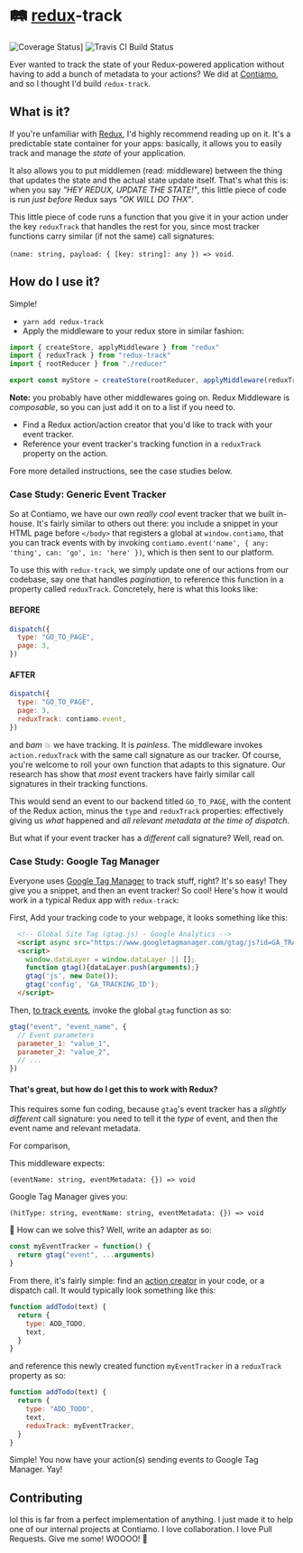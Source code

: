 # 🛤 [redux](https://github.com/reactjs/redux)-track

![Coverage Status](https://coveralls.io/repos/github/Contiamo/redux-track/badge.svg?branch=master)]
![Travis CI Build Status](https://travis-ci.org/Contiamo/redux-track.svg?branch=master)

Ever wanted to track the state of your Redux-powered application without having to add a bunch of metadata to your actions? We did at [Contiamo](https://contiamo.com/), and so I thought I'd build `redux-track`.

## What is it?

If you're unfamiliar with [Redux](https://github.com/reactjs/redux), I'd highly recommend reading up on it. It's a predictable state container for your apps: basically, it allows you to easily track and manage the _state_ of your application.

It also allows you to put middlemen (read: middleware) between the thing that updates the state and the actual state update itself. That's what this is: when you say _"HEY REDUX, UPDATE THE STATE!"_, this little piece of code is run _just before_ Redux says _"OK WILL DO THX"_.

This little piece of code runs a function that you give it in your action under the key `reduxTrack` that handles the rest for you, since most tracker functions carry similar (if not the same) call signatures:

`(name: string, payload: { [key: string]: any }) => void`.

## How do I use it?

Simple!

* `yarn add redux-track`
* Apply the middleware to your redux store in similar fashion:

```js
import { createStore, applyMiddleware } from "redux"
import { reduxTrack } from "redux-track"
import { rootReducer } from "./reducer"

export const myStore = createStore(rootReducer, applyMiddleware(reduxTrack))
```

**Note:** you probably have other middlewares going on. Redux Middleware is _composable_, so you can just add it on to a list if you need to.

* Find a Redux action/action creator that you'd like to track with your event tracker.
* Reference your event tracker's tracking function in a `reduxTrack` property on the action.

Fore more detailed instructions, see the case studies below.

### Case Study: Generic Event Tracker

So at Contiamo, we have our own _really cool_ event tracker that we built in-house. It's fairly similar to others out there: you include a snippet in your HTML page before `</body>` that registers a global at `window.contiamo`, that you can track events with by invoking `contiamo.event('name', { any: 'thing', can: 'go', in: 'here' })`, which is then sent to our platform.

To use this with `redux-track`, we simply update one of our actions from our codebase, say one that handles _pagination_, to reference this function in a property called `reduxTrack`. Concretely, here is what this looks like:

#### BEFORE

```js
dispatch({
  type: "GO_TO_PAGE",
  page: 3,
})
```

#### AFTER

```js
dispatch({
  type: "GO_TO_PAGE",
  page: 3,
  reduxTrack: contiamo.event,
})
```

and _bam_ 💥 we have tracking. It is _painless_. The middleware invokes `action.reduxTrack` with the same call signature as our tracker. Of course, you're welcome to roll your own function that adapts to this signature. Our research has show that _most_ event trackers have fairly similar call signatures in their tracking functions.

This would send an event to our backend titled `GO_TO_PAGE`, with the content of the Redux action, minus the `type` and `reduxTrack` properties: effectively giving us _what_ happened and _all relevant metadata at the time of dispatch_.

But what if your event tracker has a _different_ call signature? Well, read on.

### Case Study: Google Tag Manager

Everyone uses [Google Tag Manager](https://www.google.com/analytics/tag-manager) to track stuff, right? It's so easy! They give you a snippet, and then an event tracker! So cool! Here's how it would work in a typical Redux app with `redux-track`:

First, Add your tracking code to your webpage, it looks something like this:

```html
  <!-- Global Site Tag (gtag.js) - Google Analytics -->
  <script async src="https://www.googletagmanager.com/gtag/js?id=GA_TRACKING_ID"></script>
  <script>
    window.dataLayer = window.dataLayer || [];
    function gtag(){dataLayer.push(arguments);}
    gtag('js', new Date());
    gtag('config', 'GA_TRACKING_ID');
  </script>
```

Then, [to track events](https://developers.google.com/analytics/devguides/collection/gtagjs/events), invoke the global `gtag` function as so:

```js
gtag("event", "event_name", {
  // Event parameters
  parameter_1: "value_1",
  parameter_2: "value_2",
  // ...
})
```

#### That's great, but how do I get this to work with Redux?

This requires some fun coding, because `gtag`'s event tracker has a _slightly different_ call signature: you need to tell it the _type_ of event, and then the event name and relevant metadata.

For comparison,

This middleware expects:

`(eventName: string, eventMetadata: {}) => void`

Google Tag Manager gives you:

`(hitType: string, eventName: string, eventMetadata: {}) => void`

🤔 How can we solve this? Well, write an adapter as so:

```js
const myEventTracker = function() {
  return gtag("event", ...arguments)
}
```

From there, it's fairly simple: find an [action creator](https://redux.js.org/docs/basics/Actions.html#action-creators) in your code, or a dispatch call. It would typically look something like this:

```js
function addTodo(text) {
  return {
    type: ADD_TODO,
    text,
  }
}
```

and reference this newly created function `myEventTracker` in a `reduxTrack` property as so:

```js
function addTodo(text) {
  return {
    type: "ADD_TODO",
    text,
    reduxTrack: myEventTracker,
  }
}
```

Simple! You now have your action(s) sending events to Google Tag Manager. Yay!

## Contributing

lol this is far from a perfect implementation of anything. I just made it to help one of our internal projects at Contiamo. I love collaboration. I love Pull Requests. Give me some! WOOOO! 🎉
